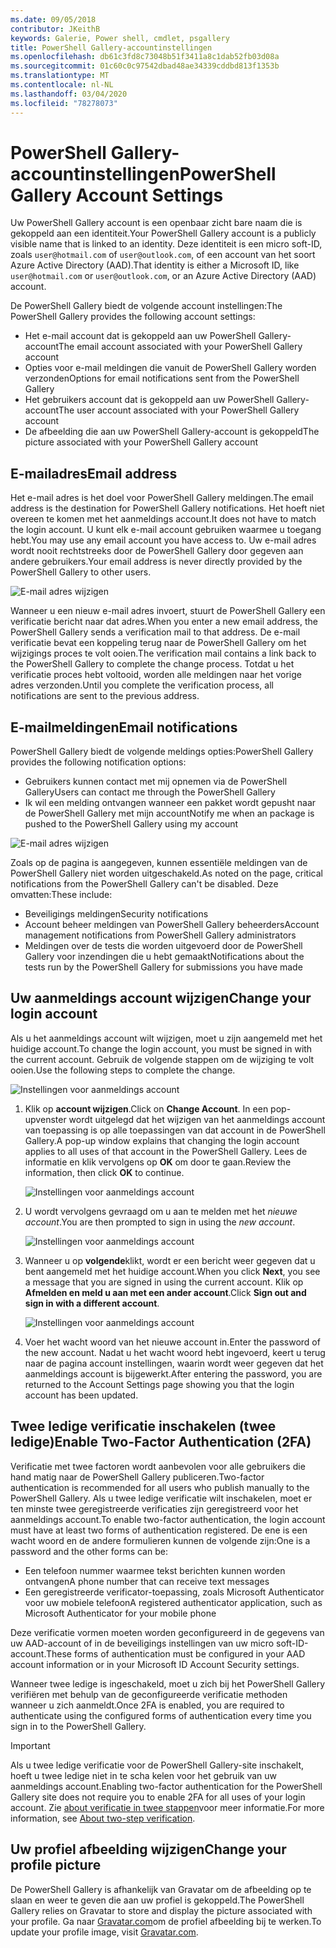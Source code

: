 ```yaml
---
ms.date: 09/05/2018
contributor: JKeithB
keywords: Galerie, Power shell, cmdlet, psgallery
title: PowerShell Gallery-accountinstellingen
ms.openlocfilehash: db61c3fd8c73048b51f3411a8c1dab52fb03d08a
ms.sourcegitcommit: 01c60c0c97542dbad48ae34339cddbd813f1353b
ms.translationtype: MT
ms.contentlocale: nl-NL
ms.lasthandoff: 03/04/2020
ms.locfileid: "78278073"
---
```

# <a name="powershell-gallery-account-settings"></a><span data-ttu-id="0a451-103">PowerShell Gallery-accountinstellingen</span><span class="sxs-lookup"><span data-stu-id="0a451-103">PowerShell Gallery Account Settings</span></span>

<span data-ttu-id="0a451-104">Uw PowerShell Gallery account is een openbaar zicht bare naam die is gekoppeld aan een identiteit.</span><span class="sxs-lookup"><span data-stu-id="0a451-104">Your PowerShell Gallery account is a publicly visible name that is linked to an identity.</span></span> <span data-ttu-id="0a451-105">Deze identiteit is een micro soft-ID, zoals `user@hotmail.com` of `user@outlook.com`, of een account van het soort Azure Active Directory (AAD).</span><span class="sxs-lookup"><span data-stu-id="0a451-105">That identity is either a Microsoft ID, like `user@hotmail.com` or `user@outlook.com`, or an Azure Active Directory (AAD) account.</span></span>

<span data-ttu-id="0a451-106">De PowerShell Gallery biedt de volgende account instellingen:</span><span class="sxs-lookup"><span data-stu-id="0a451-106">The PowerShell Gallery provides the following account settings:</span></span>

- <span data-ttu-id="0a451-107">Het e-mail account dat is gekoppeld aan uw PowerShell Gallery-account</span><span class="sxs-lookup"><span data-stu-id="0a451-107">The email account associated with your PowerShell Gallery account</span></span>
- <span data-ttu-id="0a451-108">Opties voor e-mail meldingen die vanuit de PowerShell Gallery worden verzonden</span><span class="sxs-lookup"><span data-stu-id="0a451-108">Options for email notifications sent from the PowerShell Gallery</span></span>
- <span data-ttu-id="0a451-109">Het gebruikers account dat is gekoppeld aan uw PowerShell Gallery-account</span><span class="sxs-lookup"><span data-stu-id="0a451-109">The user account associated with your PowerShell Gallery account</span></span>
- <span data-ttu-id="0a451-110">De afbeelding die aan uw PowerShell Gallery-account is gekoppeld</span><span class="sxs-lookup"><span data-stu-id="0a451-110">The picture associated with your PowerShell Gallery account</span></span>

## <a name="email-address"></a><span data-ttu-id="0a451-111">E-mailadres</span><span class="sxs-lookup"><span data-stu-id="0a451-111">Email address</span></span>

<span data-ttu-id="0a451-112">Het e-mail adres is het doel voor PowerShell Gallery meldingen.</span><span class="sxs-lookup"><span data-stu-id="0a451-112">The email address is the destination for PowerShell Gallery notifications.</span></span> <span data-ttu-id="0a451-113">Het hoeft niet overeen te komen met het aanmeldings account.</span><span class="sxs-lookup"><span data-stu-id="0a451-113">It does not have to match the login account.</span></span> <span data-ttu-id="0a451-114">U kunt elk e-mail account gebruiken waarmee u toegang hebt.</span><span class="sxs-lookup"><span data-stu-id="0a451-114">You may use any email account you have access to.</span></span> <span data-ttu-id="0a451-115">Uw e-mail adres wordt nooit rechtstreeks door de PowerShell Gallery door gegeven aan andere gebruikers.</span><span class="sxs-lookup"><span data-stu-id="0a451-115">Your email address is never directly provided by the PowerShell Gallery to other users.</span></span>

![E-mail adres wijzigen](media/managing-account/PSGallery_AcccountEmailAddress.png)

<span data-ttu-id="0a451-117">Wanneer u een nieuw e-mail adres invoert, stuurt de PowerShell Gallery een verificatie bericht naar dat adres.</span><span class="sxs-lookup"><span data-stu-id="0a451-117">When you enter a new email address, the PowerShell Gallery sends a verification mail to that address.</span></span> <span data-ttu-id="0a451-118">De e-mail verificatie bevat een koppeling terug naar de PowerShell Gallery om het wijzigings proces te volt ooien.</span><span class="sxs-lookup"><span data-stu-id="0a451-118">The verification mail contains a link back to the PowerShell Gallery to complete the change process.</span></span> <span data-ttu-id="0a451-119">Totdat u het verificatie proces hebt voltooid, worden alle meldingen naar het vorige adres verzonden.</span><span class="sxs-lookup"><span data-stu-id="0a451-119">Until you complete the verification process, all notifications are sent to the previous address.</span></span>

## <a name="email-notifications"></a><span data-ttu-id="0a451-120">E-mailmeldingen</span><span class="sxs-lookup"><span data-stu-id="0a451-120">Email notifications</span></span>

<span data-ttu-id="0a451-121">PowerShell Gallery biedt de volgende meldings opties:</span><span class="sxs-lookup"><span data-stu-id="0a451-121">PowerShell Gallery provides the following notification options:</span></span>

- <span data-ttu-id="0a451-122">Gebruikers kunnen contact met mij opnemen via de PowerShell Gallery</span><span class="sxs-lookup"><span data-stu-id="0a451-122">Users can contact me through the PowerShell Gallery</span></span>
- <span data-ttu-id="0a451-123">Ik wil een melding ontvangen wanneer een pakket wordt gepusht naar de PowerShell Gallery met mijn account</span><span class="sxs-lookup"><span data-stu-id="0a451-123">Notify me when an package is pushed to the PowerShell Gallery using my account</span></span>

![E-mail adres wijzigen](media/managing-account/PSGallery_AccountEmailOptions.png)

<span data-ttu-id="0a451-125">Zoals op de pagina is aangegeven, kunnen essentiële meldingen van de PowerShell Gallery niet worden uitgeschakeld.</span><span class="sxs-lookup"><span data-stu-id="0a451-125">As noted on the page, critical notifications from the PowerShell Gallery can't be disabled.</span></span>
<span data-ttu-id="0a451-126">Deze omvatten:</span><span class="sxs-lookup"><span data-stu-id="0a451-126">These include:</span></span>

- <span data-ttu-id="0a451-127">Beveiligings meldingen</span><span class="sxs-lookup"><span data-stu-id="0a451-127">Security notifications</span></span>
- <span data-ttu-id="0a451-128">Account beheer meldingen van PowerShell Gallery beheerders</span><span class="sxs-lookup"><span data-stu-id="0a451-128">Account management notifications from PowerShell Gallery administrators</span></span>
- <span data-ttu-id="0a451-129">Meldingen over de tests die worden uitgevoerd door de PowerShell Gallery voor inzendingen die u hebt gemaakt</span><span class="sxs-lookup"><span data-stu-id="0a451-129">Notifications about the tests run by the PowerShell Gallery for submissions you have made</span></span>

## <a name="change-your-login-account"></a><span data-ttu-id="0a451-130">Uw aanmeldings account wijzigen</span><span class="sxs-lookup"><span data-stu-id="0a451-130">Change your login account</span></span>

<span data-ttu-id="0a451-131">Als u het aanmeldings account wilt wijzigen, moet u zijn aangemeld met het huidige account.</span><span class="sxs-lookup"><span data-stu-id="0a451-131">To change the login account, you must be signed in with the current account.</span></span> <span data-ttu-id="0a451-132">Gebruik de volgende stappen om de wijziging te volt ooien.</span><span class="sxs-lookup"><span data-stu-id="0a451-132">Use the following steps to complete the change.</span></span>

![Instellingen voor aanmeldings account](media/managing-account/PSGallery_LoginAccountSettings.png)

1. <span data-ttu-id="0a451-134">Klik op **account wijzigen**.</span><span class="sxs-lookup"><span data-stu-id="0a451-134">Click on **Change Account**.</span></span> <span data-ttu-id="0a451-135">In een pop-upvenster wordt uitgelegd dat het wijzigen van het aanmeldings account van toepassing is op alle toepassingen van dat account in de PowerShell Gallery.</span><span class="sxs-lookup"><span data-stu-id="0a451-135">A pop-up window explains that changing the login account applies to all uses of that account in the PowerShell Gallery.</span></span> <span data-ttu-id="0a451-136">Lees de informatie en klik vervolgens op **OK** om door te gaan.</span><span class="sxs-lookup"><span data-stu-id="0a451-136">Review the information, then click **OK** to continue.</span></span>

   ![Instellingen voor aanmeldings account](media/managing-account/PSGallery_LoginAccountChange-1.png)

2. <span data-ttu-id="0a451-138">U wordt vervolgens gevraagd om u aan te melden met het _nieuwe account_.</span><span class="sxs-lookup"><span data-stu-id="0a451-138">You are then prompted to sign in using the _new account_.</span></span>

   ![Instellingen voor aanmeldings account](media/managing-account/PSGallery_LoginAccountChange-2.png)

3. <span data-ttu-id="0a451-140">Wanneer u op **volgende**klikt, wordt er een bericht weer gegeven dat u bent aangemeld met het huidige account.</span><span class="sxs-lookup"><span data-stu-id="0a451-140">When you click **Next**, you see a message that you are signed in using the current account.</span></span>
   <span data-ttu-id="0a451-141">Klik op **Afmelden en meld u aan met een ander account**.</span><span class="sxs-lookup"><span data-stu-id="0a451-141">Click **Sign out and sign in with a different account**.</span></span>

   ![Instellingen voor aanmeldings account](media/managing-account/PSGallery_LoginAccountChange-3.png)

4. <span data-ttu-id="0a451-143">Voer het wacht woord van het nieuwe account in.</span><span class="sxs-lookup"><span data-stu-id="0a451-143">Enter the password of the new account.</span></span> <span data-ttu-id="0a451-144">Nadat u het wacht woord hebt ingevoerd, keert u terug naar de pagina account instellingen, waarin wordt weer gegeven dat het aanmeldings account is bijgewerkt.</span><span class="sxs-lookup"><span data-stu-id="0a451-144">After entering the password, you are returned to the Account Settings page showing you that the login account has been updated.</span></span>


## <a name="enable-two-factor-authentication-2fa"></a><span data-ttu-id="0a451-145">Twee ledige verificatie inschakelen (twee ledige)</span><span class="sxs-lookup"><span data-stu-id="0a451-145">Enable Two-Factor Authentication (2FA)</span></span>

<span data-ttu-id="0a451-146">Verificatie met twee factoren wordt aanbevolen voor alle gebruikers die hand matig naar de PowerShell Gallery publiceren.</span><span class="sxs-lookup"><span data-stu-id="0a451-146">Two-factor authentication is recommended for all users who publish manually to the PowerShell Gallery.</span></span> <span data-ttu-id="0a451-147">Als u twee ledige verificatie wilt inschakelen, moet er ten minste twee geregistreerde verificaties zijn geregistreerd voor het aanmeldings account.</span><span class="sxs-lookup"><span data-stu-id="0a451-147">To enable two-factor authentication, the login account must have at least two forms of authentication registered.</span></span> <span data-ttu-id="0a451-148">De ene is een wacht woord en de andere formulieren kunnen de volgende zijn:</span><span class="sxs-lookup"><span data-stu-id="0a451-148">One is a password and the other forms can be:</span></span>

- <span data-ttu-id="0a451-149">Een telefoon nummer waarmee tekst berichten kunnen worden ontvangen</span><span class="sxs-lookup"><span data-stu-id="0a451-149">A phone number that can receive text messages</span></span>
- <span data-ttu-id="0a451-150">Een geregistreerde verificator-toepassing, zoals Microsoft Authenticator voor uw mobiele telefoon</span><span class="sxs-lookup"><span data-stu-id="0a451-150">A registered authenticator application, such as Microsoft Authenticator for your mobile phone</span></span>

<span data-ttu-id="0a451-151">Deze verificatie vormen moeten worden geconfigureerd in de gegevens van uw AAD-account of in de beveiligings instellingen van uw micro soft-ID-account.</span><span class="sxs-lookup"><span data-stu-id="0a451-151">These forms of authentication must be configured in your AAD account information or in your Microsoft ID Account Security settings.</span></span>

<span data-ttu-id="0a451-152">Wanneer twee ledige is ingeschakeld, moet u zich bij het PowerShell Gallery verifiëren met behulp van de geconfigureerde verificatie methoden wanneer u zich aanmeldt.</span><span class="sxs-lookup"><span data-stu-id="0a451-152">Once 2FA is enabled, you are required to authenticate using the configured forms of authentication every time you sign in to the PowerShell Gallery.</span></span>

> [!IMPORTANT]
> <span data-ttu-id="0a451-153">Als u twee ledige verificatie voor de PowerShell Gallery-site inschakelt, hoeft u twee ledige niet in te scha kelen voor het gebruik van uw aanmeldings account.</span><span class="sxs-lookup"><span data-stu-id="0a451-153">Enabling two-factor authentication for the PowerShell Gallery site does not require you to enable 2FA for all uses of your login account.</span></span> <span data-ttu-id="0a451-154">Zie [about verificatie in twee stappen](https://support.microsoft.com/help/12408/microsoft-account-about-two-step-verification)voor meer informatie.</span><span class="sxs-lookup"><span data-stu-id="0a451-154">For more information, see [About two-step verification](https://support.microsoft.com/help/12408/microsoft-account-about-two-step-verification).</span></span>

## <a name="change-your-profile-picture"></a><span data-ttu-id="0a451-155">Uw profiel afbeelding wijzigen</span><span class="sxs-lookup"><span data-stu-id="0a451-155">Change your profile picture</span></span>

<span data-ttu-id="0a451-156">De PowerShell Gallery is afhankelijk van Gravatar om de afbeelding op te slaan en weer te geven die aan uw profiel is gekoppeld.</span><span class="sxs-lookup"><span data-stu-id="0a451-156">The PowerShell Gallery relies on Gravatar to store and display the picture associated with your profile.</span></span> <span data-ttu-id="0a451-157">Ga naar [Gravatar.com](http://www.gravatar.com/)om de profiel afbeelding bij te werken.</span><span class="sxs-lookup"><span data-stu-id="0a451-157">To update your profile image, visit [Gravatar.com](http://www.gravatar.com/).</span></span>
